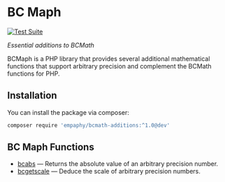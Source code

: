# BC Maph
[![Test Suite](https://github.com/empaphy/bcmaph/actions/workflows/test-suite.yml/badge.svg)](https://github.com/empaphy/bcmaph/actions/workflows/test-suite.yml)

_Essential additions to BCMath_

BCMaph is a PHP library that provides several additional mathematical functions
that support arbitrary precision and complement the BCMath functions for PHP.

## Installation
You can install the package via composer:

```bash
composer require 'empaphy/bcmath-additions:^1.0@dev'
```

## BC Maph Functions

- [bcabs](docs/function.bcabs.md) — Returns the absolute value of an arbitrary
precision number.
- [bcgetscale](docs/function.bcgetscale.md) — Deduce the scale of arbitrary
precision numbers.
